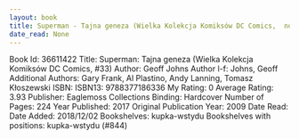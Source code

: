 ```yaml
---
layout: book
title: Superman - Tajna geneza (Wielka Kolekcja Komiksów DC Comics,  no. 33)
date_read: None
---
```


Book Id: 36611422
Title: Superman: Tajna geneza (Wielka Kolekcja Komiksów DC Comics, #33)
Author: Geoff Johns
Author l-f: Johns, Geoff
Additional Authors: Gary Frank, Al Plastino, Andy Lanning, Tomasz Kłoszewski
ISBN: 
ISBN13: 9788377186336
My Rating: 0
Average Rating: 3.93
Publisher: Eaglemoss Collections
Binding: Hardcover
Number of Pages: 224
Year Published: 2017
Original Publication Year: 2009
Date Read: 
Date Added: 2018/12/02
Bookshelves: kupka-wstydu
Bookshelves with positions: kupka-wstydu (#844)

